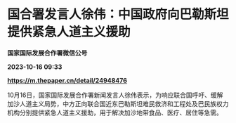 # 国合署发言人徐伟：中国政府向巴勒斯坦提供紧急人道主义援助
**国家国际发展合作署微信公号**

**2023-10-16 09:33**

**https://m.thepaper.cn/detail/24948476**

10月16日，国家国际发展合作署新闻发言人徐伟表示，为响应联合国呼吁、缓解加沙人道主义局势，中方正向联合国近东巴勒斯坦难民救济和工程处及巴民族权力机构分别提供紧急人道主义援助，用于解决加沙地带食品、医疗、居住等急需。